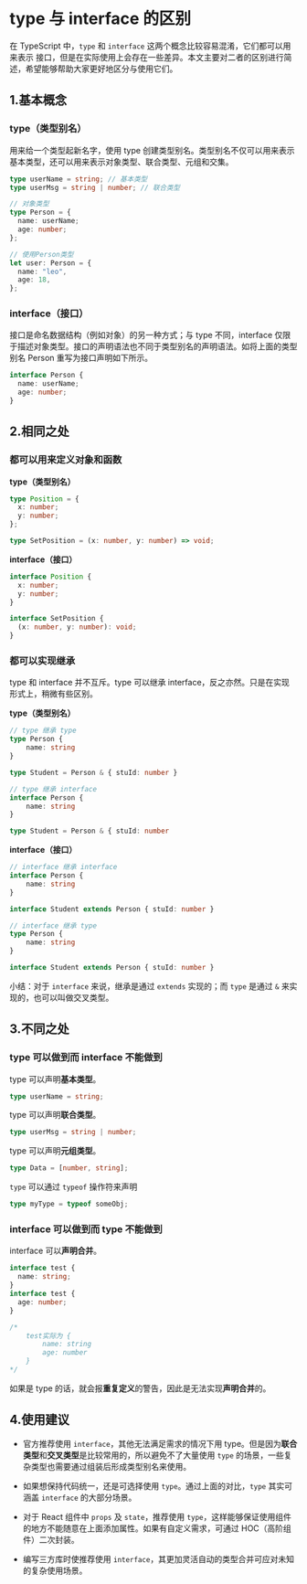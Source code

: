 # type 与 interface 的区别

在 TypeScript 中，`type` 和 `interface` 这两个概念比较容易混淆，它们都可以用来表示 接口，但是在实际使用上会存在一些差异。本文主要对二者的区别进行简述，希望能够帮助大家更好地区分与使用它们。

## 1.基本概念

### type（类型别名）

用来给一个类型起新名字，使用 type 创建类型别名。类型别名不仅可以用来表示基本类型，还可以用来表示对象类型、联合类型、元组和交集。

```ts
type userName = string; // 基本类型
type userMsg = string | number; // 联合类型

// 对象类型
type Person = {
  name: userName;
  age: number;
};

// 使用Person类型
let user: Person = {
  name: "leo",
  age: 18,
};
```

### interface（接口）

接口是命名数据结构（例如对象）的另一种方式；与 type 不同，interface 仅限于描述对象类型。接口的声明语法也不同于类型别名的声明语法。如将上面的类型别名 Person 重写为接口声明如下所示。

```ts
interface Person {
  name: userName;
  age: number;
}
```

## 2.相同之处

### 都可以用来定义对象和函数

**type（类型别名）**

```ts
type Position = {
  x: number;
  y: number;
};

type SetPosition = (x: number, y: number) => void;
```

**interface（接口）**

```ts
interface Position {
  x: number;
  y: number;
}

interface SetPosition {
  (x: number, y: number): void;
}
```

### 都可以实现继承

type 和 interface 并不互斥。type 可以继承 interface，反之亦然。只是在实现形式上，稍微有些区别。

**type（类型别名）**

```ts
// type 继承 type
type Person {
    name: string
}

type Student = Person & { stuId: number }

// type 继承 interface
interface Person {
    name: string
}

type Student = Person & { stuId: number
```

**interface（接口）**

```ts
// interface 继承 interface
interface Person {
    name: string
}

interface Student extends Person { stuId: number }

// interface 继承 type
type Person {
    name: string
}

interface Student extends Person { stuId: number }
```

小结：对于 `interface` 来说，继承是通过 `extends` 实现的；而 `type` 是通过 `&` 来实现的，也可以叫做交叉类型。

## 3.不同之处

### type 可以做到而 interface 不能做到

type 可以声明**基本类型**。

```ts
type userName = string;
```

type 可以声明**联合类型**。

```ts
type userMsg = string | number;
```

type 可以声明**元组类型**。

```ts
type Data = [number, string];
```

`type` 可以通过 `typeof` 操作符来声明

```ts
type myType = typeof someObj;
```

### interface 可以做到而 type 不能做到

interface 可以**声明合并**。

```ts
interface test {
  name: string;
}
interface test {
  age: number;
}

/*
    test实际为 {
        name: string
        age: number
    }
*/
```

如果是 type 的话，就会报**重复定义**的警告，因此是无法实现**声明合并**的。

## 4.使用建议

- 官方推荐使用 `interface`，其他无法满足需求的情况下用 type。但是因为**联合类型**和**交叉类型**是比较常用的，所以避免不了大量使用 `type` 的场景，一些复杂类型也需要通过组装后形成类型别名来使用。

- 如果想保持代码统一，还是可选择使用 `type`。通过上面的对比，`type` 其实可涵盖 `interface` 的大部分场景。

- 对于 React 组件中 `props` 及 `state`，推荐使用 `type`，这样能够保证使用组件的地方不能随意在上面添加属性。如果有自定义需求，可通过 HOC（高阶组件）二次封装。

- 编写三方库时使推荐使用 `interface`，其更加灵活自动的类型合并可应对未知的复杂使用场景。
